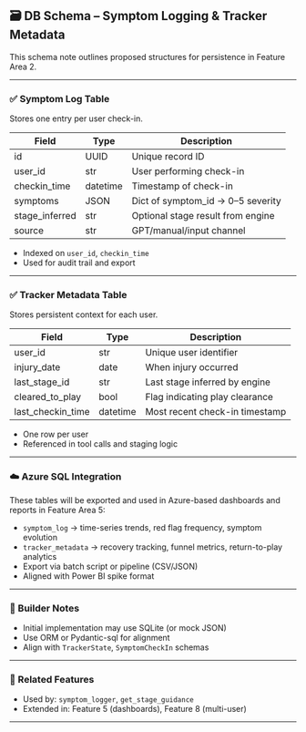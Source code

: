 ## 🗃️ DB Schema – Symptom Logging & Tracker Metadata

This schema note outlines proposed structures for persistence in Feature Area 2.

---

### ✅ Symptom Log Table
Stores one entry per user check-in.

| Field | Type | Description |
|-------|------|-------------|
| id | UUID | Unique record ID |
| user_id | str | User performing check-in |
| checkin_time | datetime | Timestamp of check-in |
| symptoms | JSON | Dict of symptom_id → 0–5 severity |
| stage_inferred | str | Optional stage result from engine |
| source | str | GPT/manual/input channel |

- Indexed on `user_id`, `checkin_time`
- Used for audit trail and export

---

### ✅ Tracker Metadata Table
Stores persistent context for each user.

| Field | Type | Description |
|-------|------|-------------|
| user_id | str | Unique user identifier |
| injury_date | date | When injury occurred |
| last_stage_id | str | Last stage inferred by engine |
| cleared_to_play | bool | Flag indicating play clearance |
| last_checkin_time | datetime | Most recent check-in timestamp |

- One row per user
- Referenced in tool calls and staging logic

---

### ☁️ Azure SQL Integration
These tables will be exported and used in Azure-based dashboards and reports in Feature Area 5:

- `symptom_log` → time-series trends, red flag frequency, symptom evolution
- `tracker_metadata` → recovery tracking, funnel metrics, return-to-play analytics
- Export via batch script or pipeline (CSV/JSON)
- Aligned with Power BI spike format

---

### 🧱 Builder Notes
- Initial implementation may use SQLite (or mock JSON)
- Use ORM or Pydantic-sql for alignment
- Align with `TrackerState`, `SymptomCheckIn` schemas

---

### 🔗 Related Features
- Used by: `symptom_logger`, `get_stage_guidance`
- Extended in: Feature 5 (dashboards), Feature 8 (multi-user)

---